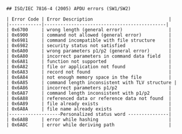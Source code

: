         ## ISO/IEC 7816-4 (2005) APDU errors (SW1/SW2)

        | Error Code | Error Description                            |
        |------------|---------------------------------------------|
        | 0x6700     | wrong length (general error)                 |
        | 0x6900     | command not allowed (general error)          |
        | 0x6981     | command incompatible with file structure     |
        | 0x6982     | security status not satisfied                |
        | 0x6A00     | wrong parameters p1/p2 (general error)       |
        | 0x6A80     | incorrect parameters in command data field   |
        | 0x6A81     | function not supported                       |
        | 0x6A82     | file or application not found                |
        | 0x6A83     | record not found                             |
        | 0x6A84     | not enough memory space in the file          |
        | 0x6A85     | command length inconsistent with TLV structure |
        | 0x6A86     | incorrect parameters p1/p2                   |
        | 0x6A87     | command length inconsistent with p1/p2       |
        | 0x6A88     | referenced data or reference data not found  |
        | 0x6A89     | file already exists                          |
        | 0x6A8A     | file name already exists                     |
        |-------------------Personalized status word ---------------|
        | 0x6A8B     | error while hashing                          |
        | 0x6A8C     | error while deriving path                    |
